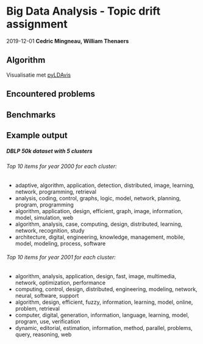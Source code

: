 # Big Data Analysis - Topic drift assignment

2019-12-01 **Cedric Mingneau, William Thenaers**

## Algorithm



Visualisatie met [pyLDAvis](https://github.com/bmabey/pyLDAvis)



## Encountered problems



## Benchmarks



## Example output

##### DBLP 50k dataset with 5 clusters

###### Top 10 items for year 2000 for each cluster:
- adaptive, algorithm, application, detection, distributed, image, learning, network, programming, retrieval
- analysis, coding, control, graphs, logic, model, network, planning, program, programming
- algorithm, application, design, efficient, graph, image, information, model, simulation, web
- algorithm, analysis, case, computing, design, distributed, learning, network, recognition, study
- architecture, digital, engineering, knowledge, management, mobile, model, modeling, process, software

###### Top 10 items for year 2001 for each cluster:

- algorithm, analysis, application, design, fast, image, multimedia, network, optimization, performance
- computing, control, design, distributed, engineering, modeling, network, neural, software, support
- algorithm, design, efficient, fuzzy, information, learning, model, online, problem, retrieval
- computer, digital, generation, information, language, learning, model, program, use, verification
- dynamic, editorial, estimation, information, method, parallel, problems, query, reasoning, web

